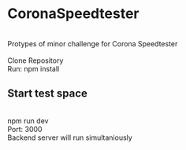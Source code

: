 # CoronaSpeedtester
\
Protypes of minor challenge for Corona Speedtester\
\
Clone Repository\
Run: npm install

## Start test space
\
npm run dev\
Port: 3000\
Backend server will run simultaniously
